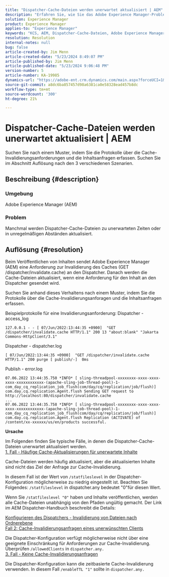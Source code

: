 ```yaml
---
title: "Dispatcher-Cache-Dateien werden unerwartet aktualisiert | AEM"
description: "Erfahren Sie, wie Sie das Adobe Experience Manager-Problem lösen können, bei dem Dispatcher-Cache-Dateien unerwartet aktualisiert werden."
solution: Experience Manager
product: Experience Manager
applies-to: "Experience Manager"
keywords: "KCS, AEM, Dispatcher-Cache-Dateien, Adobe Experience Manager, unerwartet aktualisiert, Fehlerbehebung, dispatcher.any"
resolution: Resolution
internal-notes: null
bug: false
article-created-by: Jim Menn
article-created-date: "5/23/2024 8:49:07 PM"
article-published-by: Jim Menn
article-published-date: "5/23/2024 9:06:48 PM"
version-number: 5
article-number: KA-19985
dynamics-url: "https://adobe-ent.crm.dynamics.com/main.aspx?forceUCI=1&pagetype=entityrecord&etn=knowledgearticle&id=0baf35e1-4519-ef11-9f8a-6045bd006268"
source-git-commit: a8dc6ba857457d98a6381ca0e58328ead457b8dc
workflow-type: tm+mt
source-wordcount: '300'
ht-degree: 21%

---
```


# Dispatcher-Cache-Dateien werden unerwartet aktualisiert | AEM


Suchen Sie nach einem Muster, indem Sie die Protokolle über die Cache-Invalidierungsanforderungen und die Inhaltsanfragen erfassen. Suchen Sie im Abschnitt Auflösung nach den 3 verschiedenen Szenarien.

## Beschreibung {#description}


### <b>Umgebung</b>

Adobe Experience Manager (AEM)

### <b>Problem</b>

Manchmal werden Dispatcher-Cache-Dateien zu unerwarteten Zeiten oder in unregelmäßigen Abständen aktualisiert.


## Auflösung {#resolution}


Beim Veröffentlichen von Inhalten sendet Adobe Experience Manager (AEM) eine Anforderung zur Invalidierung des Caches (GET /dispatcher/invalidate.cache) an den Dispatcher. Danach werden die Cache-Dateien aktualisiert, wenn eine Anforderung für den Inhalt an den Dispatcher gesendet wird.

Suchen Sie anhand dieses Verhaltens nach einem Muster, indem Sie die Protokolle über die Cache-Invalidierungsanforagen und die Inhaltsanfragen erfassen.

Beispielprotokolle für eine Invalidierungsanforderung: Dispatcher - access_log<br>

```
127.0.0.1 - - [ 07/Jun/2022:13:44:35 +0900]  "GET /dispatcher/invalidate.cache HTTP/1.1" 200 13 "about:blank" "Jakarta Commons-HttpClient/3.1"
```

Dispatcher - dispatcher.log<br>

```
[ 07/Jun/2022:13:44:35 +0900]  "GET /dispatcher/invalidate.cache HTTP/1.1" 200 purge [ publish/-]  0ms
```

Publish - error.log<br>

```
07.06.2022 13:44:35.750 *INFO* [ sling-threadpool-xxxxxxxx-xxxx-xxxx-xxxx-xxxxxxxxxxxx-(apache-sling-job-thread-pool)-1-com_day_cq_replication_job_flush(com/day/cq/replication/job/flush)]  com.day.cq.replication.Agent.flush Sending GET request to http://localhost:80/dispatcher/invalidate.cache
...
07.06.2022 13:44:35.758 *INFO* [ sling-threadpool-xxxxxxxx-xxxx-xxxx-xxxx-xxxxxxxxxxxx-(apache-sling-job-thread-pool)-1-com_day_cq_replication_job_flush(com/day/cq/replication/job/flush)]  com.day.cq.replication.Agent.flush Replication (ACTIVATE) of /content/xx-xxxxxx/us/en/products successful.
```




<b>Ursache</b>

Im Folgenden finden Sie typische Fälle, in denen die Dispatcher-Cache-Dateien unerwartet aktualisiert werden.
 <br>
<u>1. Fall - Häufige Cache-Aktualisierungen für unerwartete Inhalte</u>

Cache-Dateien werden häufig aktualisiert, aber die aktualisierten Inhalte sind nicht das Ziel der Anfrage zur Cache-Invalidierung.

In diesem Fall ist der Wert von `/statfileslevel` in der Dispatcher-Konfiguration möglicherweise zu niedrig eingestellt ist. Beachten Sie Folgendes: `/statfileslevel` in dispatcher.any bedeutet &quot;0&quot;für diesen Wert.

Wenn Sie `/statfileslevel "0"` haben und Inhalte veröffentlichen, werden alle Cache-Dateien unabhängig von den Pfaden ungültig gemacht. Der Link im AEM Dispatcher-Handbuch beschreibt die Details:

[Konfigurieren des Dispatchers - Invalidierung von Dateien nach Ordnerebene](https://experienceleague.adobe.com/docs/experience-manager-dispatcher/using/configuring/dispatcher-configuration.html?lang=de#invalidating-files-by-folder-level)
 <br>
<u>Fall 2: Cache-Invalidierungsanfragen eines unerwünschten Clients</u>

Die Dispatcher-Konfiguration verfügt möglicherweise nicht über eine geeignete Einschränkung für Anforderungen zur Cache-Invalidierung. Überprüfen `/allowedClients` in `dispatcher.any.`
 <br>
<u>3. Fall - Keine Cache-Invalidierungsanfragen</u>

Die Dispatcher-Konfiguration kann die zeitbasierte Cache-Invalidierung verwenden. In diesem Fall `/enableTTL "1"` sollte in `dispatcher.any.`
